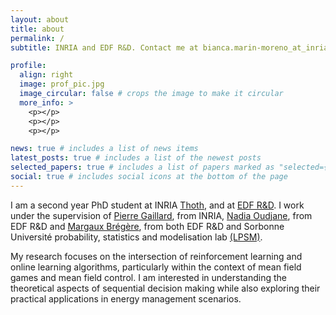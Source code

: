 ```yaml
---
layout: about
title: about
permalink: /
subtitle: INRIA and EDF R&D. Contact me at bianca.marin-moreno_at_inria.fr.

profile:
  align: right
  image: prof_pic.jpg
  image_circular: false # crops the image to make it circular
  more_info: >
    <p></p>
    <p></p>
    <p></p>

news: true # includes a list of news items
latest_posts: true # includes a list of the newest posts
selected_papers: true # includes a list of papers marked as "selected={true}"
social: true # includes social icons at the bottom of the page
---
```

I am a second year PhD student at INRIA [Thoth](https://team.inria.fr/thoth/), and at [EDF R&D](https://www.edf.fr/en/the-edf-group/inventing-the-future-of-energy/r-d-global-expertise). I work under the supervision of [Pierre Gaillard](http://pierre.gaillard.me/index.html), from INRIA, [Nadia Oudjane](https://fime-lab.org/oudjane-nadia/), from EDF R&D and [Margaux Brégère](https://margauxbregere.github.io/), from both EDF R&D and Sorbonne Université probability, statistics and modelisation lab [(LPSM)](https://www.lpsm.paris/).

My research focuses on the intersection of reinforcement learning and online learning algorithms, particularly within the context of mean field games and mean field control. I am interested in understanding the theoretical aspects of sequential decision making while also exploring their practical applications in energy management scenarios.

